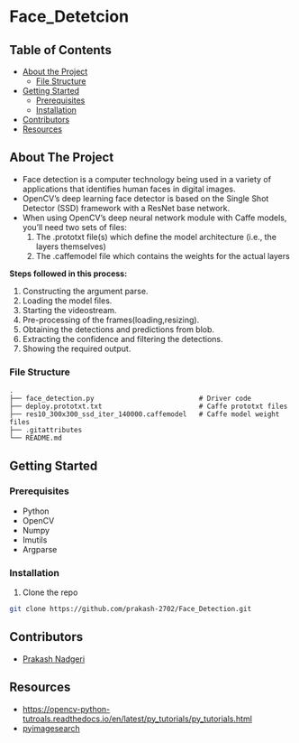 # Face_Detetcion 

<!-- TABLE OF CONTENTS -->
## Table of Contents

* [About the Project](#about-the-project)
  * [File Structure](#file-structure)
* [Getting Started](#getting-started)
  * [Prerequisites](#prerequisites)
  * [Installation](#installation)
* [Contributors](#contributors)
* [Resources](#resources)


<!-- ABOUT THE PROJECT -->
## About The Project 
* Face detection is a computer technology being used in a variety of applications that identifies human faces in digital images.
* OpenCV’s deep learning face detector is based on the Single Shot Detector (SSD) framework with a ResNet base network.
* When using OpenCV’s deep neural network module with Caffe models, you’ll need two sets of files:
  1. The .prototxt file(s) which define the model architecture (i.e., the layers themselves)
  2. The .caffemodel file which contains the weights for the actual layers
  
**Steps followed in this process:**
  1. Constructing the argument parse.
  2. Loading the model files.
  3. Starting the videostream.
  4. Pre-processing of the frames(loading,resizing).
  5. Obtaining the detections and predictions from blob.
  6. Extracting the confidence and filtering the detections.
  7. Showing the required output.

### File Structure
    .
    ├── face_detection.py                          # Driver code
    ├── deploy.prototxt.txt                        # Caffe prototxt files
    ├── res10_300x300_ssd_iter_140000.caffemodel   # Caffe model weight files
    ├── .gitattributes
    └── README.md 
    
<!-- GETTING STARTED -->
## Getting Started

### Prerequisites  
* Python
* OpenCV
* Numpy 
* Imutils
* Argparse

### Installation
1. Clone the repo
```sh
git clone https://github.com/prakash-2702/Face_Detection.git
```    
<!-- CONTRIBUTORS -->
## Contributors
* [Prakash Nadgeri](https://github.com/prakash-2702)
<!-- ACKNOWLEDGEMENTS AND REFERENCES -->
## Resources
* https://opencv-python-tutroals.readthedocs.io/en/latest/py_tutorials/py_tutorials.html
* [pyimagesearch](https://www.pyimagesearch.com/2018/02/26/face-detection-with-opencv-and-deep-learning/)



